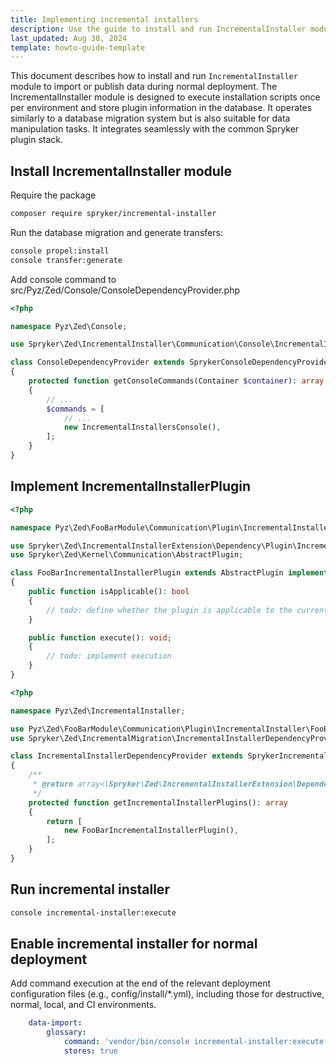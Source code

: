 ```yaml
---
title: Implementing incremental installers
description: Use the guide to install and run IncrementalInstaller module to import or publish data during normal deployment
last_updated: Aug 30, 2024
template: howto-guide-template
---
```


This document describes how to install and run `IncrementalInstaller` module to import or publish data during normal deployment.
The IncrementalInstaller module is designed to execute installation scripts once per environment and store plugin information in the database. 
It operates similarly to a database migration system but is also suitable for data manipulation tasks. 
It integrates seamlessly with the common Spryker plugin stack.

## Install IncrementalInstaller module

Require the package
```bash
composer require spryker/incremental-installer
```

Run the database migration and generate transfers:
```bash
console propel:install
console transfer:generate
```

Add console command to src/Pyz/Zed/Console/ConsoleDependencyProvider.php
```php
<?php

namespace Pyz\Zed\Console;

use Spryker\Zed\IncrementalInstaller\Communication\Console\IncrementalInstallersConsole;

class ConsoleDependencyProvider extends SprykerConsoleDependencyProvider
{
    protected function getConsoleCommands(Container $container): array
    {
        // ...
        $commands = [
            // ...
            new IncrementalInstallersConsole(),
        ];
    }
}
```

## Implement IncrementalInstallerPlugin

```php
<?php

namespace Pyz\Zed\FooBarModule\Communication\Plugin\IncrementalInstaller;

use Spryker\Zed\IncrementalInstallerExtension\Dependency\Plugin\IncrementalInstallerPluginInterface;
use Spryker\Zed\Kernel\Communication\AbstractPlugin;

class FooBarIncrementalInstallerPlugin extends AbstractPlugin implements IncrementalInstallerPluginInterface
{
    public function isApplicable(): bool
    {
        // todo: define whether the plugin is applicable to the current environment
    }

    public function execute(): void;
    {
        // todo: implement execution 
    }
}
```

```php
<?php

namespace Pyz\Zed\IncrementalInstaller;

use Pyz\Zed\FooBarModule\Communication\Plugin\IncrementalInstaller\FooBarIncrementalInstallerPlugin;
use Spryker\Zed\IncrementalMigration\IncrementalInstallerDependencyProvider as SprykerIncrementalInstallerDependencyProvider;

class IncrementalInstallerDependencyProvider extends SprykerIncrementalInstallerDependencyProvider
{
    /**
     * @return array<\Spryker\Zed\IncrementalInstallerExtension\Dependency\Plugin\IncrementalInstallerPluginInterface>
     */
    protected function getIncrementalInstallerPlugins(): array
    {
        return [
            new FooBarIncrementalInstallerPlugin(),
        ];
    }
}

```

## Run incremental installer

```bash
console incremental-installer:execute
```

## Enable incremental installer for normal deployment

Add command execution at the end of the relevant deployment configuration files (e.g., config/install/*.yml), including those for destructive, normal, local, and CI environments.

```yml
    data-import:
        glossary:
            command: 'vendor/bin/console incremental-installer:execute -vvv --no-ansi'
            stores: true
```
